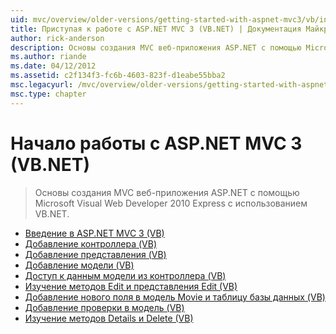 ```yaml
---
uid: mvc/overview/older-versions/getting-started-with-aspnet-mvc3/vb/index
title: Приступая к работе с ASP.NET MVC 3 (VB.NET) | Документация Майкрософт
author: rick-anderson
description: Основы создания MVC веб-приложения ASP.NET с помощью Microsoft Visual Web Developer 2010 Express с использованием VB.NET.
ms.author: riande
ms.date: 04/12/2012
ms.assetid: c2f134f3-fc6b-4603-823f-d1eabe55bba2
msc.legacyurl: /mvc/overview/older-versions/getting-started-with-aspnet-mvc3/vb
msc.type: chapter
---
```

<a name="getting-started-with-aspnet-mvc-3-vbnet"></a>Начало работы с ASP.NET MVC 3 (VB.NET)
====================
> Основы создания MVC веб-приложения ASP.NET с помощью Microsoft Visual Web Developer 2010 Express с использованием VB.NET.


- [Введение в ASP.NET MVC 3 (VB)](intro-to-aspnet-mvc-3.md)
- [Добавление контроллера (VB)](adding-a-controller.md)
- [Добавление представления (VB)](adding-a-view.md)
- [Добавление модели (VB)](adding-a-model.md)
- [Доступ к данным модели из контроллера (VB)](accessing-your-models-data-from-a-controller.md)
- [Изучение методов Edit и представления Edit (VB)](examining-the-edit-methods-and-edit-view.md)
- [Добавление нового поля в модель Movie и таблицу базы данных (VB)](adding-a-new-field.md)
- [Добавление проверки в модель (VB)](adding-validation-to-the-model.md)
- [Изучение методов Details и Delete (VB)](improving-the-details-and-delete-methods.md)
